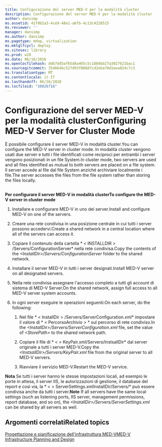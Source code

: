 ```yaml
---
title: Configurazione del server MED-V per la modalità cluster
description: Configurazione del server MED-V per la modalità cluster
author: dansimp
ms.assetid: 41f0b2a3-4ce9-48e1-a6fb-4c13c4228515
ms.reviewer: ''
manager: dansimp
ms.author: dansimp
ms.pagetype: mdop, virtualization
ms.mktglfcycl: deploy
ms.sitesec: library
ms.prod: w10
ms.date: 06/16/2016
ms.openlocfilehash: ddb7dd5af65d8a465c5c1884bb27a3027621bac1
ms.sourcegitcommit: 354664bc527d93f80687cd2eba70d1eea024c7c3
ms.translationtype: MT
ms.contentlocale: it-IT
ms.lasthandoff: 06/26/2020
ms.locfileid: "10826716"
---
```

# <span data-ttu-id="491e4-103">Configurazione del server MED-V per la modalità cluster</span><span class="sxs-lookup"><span data-stu-id="491e4-103">Configuring MED-V Server for Cluster Mode</span></span>


<span data-ttu-id="491e4-104">È possibile configurare il server MED-V in modalità cluster.</span><span class="sxs-lookup"><span data-stu-id="491e4-104">You can configure the MED-V server in cluster mode.</span></span> <span data-ttu-id="491e4-105">In modalità cluster vengono usati due server e tutti i file identificati come reciproci per entrambi i server vengono posizionati in un file System.</span><span class="sxs-lookup"><span data-stu-id="491e4-105">In cluster mode, two servers are used and all files identified as mutual to both servers are placed on a file system.</span></span> <span data-ttu-id="491e4-106">Il server accede ai file dal file System anziché archiviare localmente i file.</span><span class="sxs-lookup"><span data-stu-id="491e4-106">The server accesses the files from the file system rather than storing the files locally.</span></span>

## <a href="" id="bkmk-howtoconfigurethemedvserverinclustermode"></a>


**<span data-ttu-id="491e4-107">Per configurare il server MED-V in modalità cluster</span><span class="sxs-lookup"><span data-stu-id="491e4-107">To configure the MED-V server in cluster mode</span></span>**

1.  <span data-ttu-id="491e4-108">Installare e configurare MED-V in uno dei server.</span><span class="sxs-lookup"><span data-stu-id="491e4-108">Install and configure MED-V on one of the servers.</span></span>

2.  <span data-ttu-id="491e4-109">Creare una rete condivisa in una posizione centrale in cui tutti i server possono accedervi.</span><span class="sxs-lookup"><span data-stu-id="491e4-109">Create a shared network in a central location where all of the servers can access it.</span></span>

3.  <span data-ttu-id="491e4-110">Copiare il contenuto della cartella \* &lt; INSTALLDIR &gt; /Servers/ConfigurationServer\* nella rete condivisa.</span><span class="sxs-lookup"><span data-stu-id="491e4-110">Copy the contents of the *&lt;InstallDir&gt;/Servers/ConfigurationServer* folder to the shared network.</span></span>

4.  <span data-ttu-id="491e4-111">Installare il server MED-V in tutti i server designati.</span><span class="sxs-lookup"><span data-stu-id="491e4-111">Install MED-V server on all designated servers.</span></span>

5.  <span data-ttu-id="491e4-112">Nella rete condivisa assegnare l'accesso completo a tutti gli account di sistema di MED-V Server.</span><span class="sxs-lookup"><span data-stu-id="491e4-112">On the shared network, assign full access to all MED-V server system accounts.</span></span>

6.  <span data-ttu-id="491e4-113">In ogni server eseguire le operazioni seguenti:</span><span class="sxs-lookup"><span data-stu-id="491e4-113">On each server, do the following:</span></span>

    1.  <span data-ttu-id="491e4-114">Nel file \* &lt; InstallDir &gt; /Servers/ServerConfiguration.xml\* impostare il valore di \* &lt; PercorsoArchivio &gt; \* sul percorso di rete condiviso.</span><span class="sxs-lookup"><span data-stu-id="491e4-114">In the *&lt;InstallDir&gt;/Servers/ServerConfiguration.xml* file, set the value of *&lt;StorePath&gt;* to the shared network path.</span></span>

    2.  <span data-ttu-id="491e4-115">Copiare il file di \* &lt; &gt; KeyPair.xml/Servers/InstsallDir\* dal server originale a tutti i server MED-V.</span><span class="sxs-lookup"><span data-stu-id="491e4-115">Copy the *&lt;InstsallDir&gt;/Servers/KeyPair.xml* file from the original server to all MED-V servers.</span></span>

    3.  <span data-ttu-id="491e4-116">Riavviare il servizio MED-V.</span><span class="sxs-lookup"><span data-stu-id="491e4-116">Restart the MED-V service.</span></span>

<span data-ttu-id="491e4-117">**Nota**  Se tutti i server hanno le stesse impostazioni locali, ad esempio le porte in attesa, il server IIS, le autorizzazioni di gestione, il database del report e così via, la \* &lt; &gt; ServerSettings.xmlInstallDir/Servers/\* può essere condivisa anche da tutti i server.</span><span class="sxs-lookup"><span data-stu-id="491e4-117">**Note** If all servers have the same local settings (such as listening ports, IIS server, management permissions, report database, and so on), the *&lt;InstallDir&gt;/Servers/ServerSettings.xml* can be shared by all servers as well.</span></span>

 

## <span data-ttu-id="491e4-118">Argomenti correlati</span><span class="sxs-lookup"><span data-stu-id="491e4-118">Related topics</span></span>


[<span data-ttu-id="491e4-119">Progettazione e pianificazione dell'infrastruttura MED-V</span><span class="sxs-lookup"><span data-stu-id="491e4-119">MED-V Infrastructure Planning and Design</span></span>](med-v-infrastructure-planning-and-design.md)

 

 





